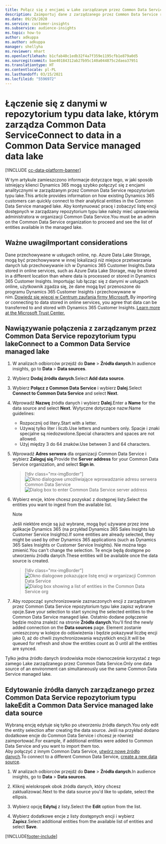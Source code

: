 ```yaml
---
title: Połącz się z encjami w Lake zarządzanym przez Common Data Service
description: Zaimportuj dane z zarządzanego przez Common Data Service repozytorium typu data lake.
ms.date: 09/29/2020
ms.service: customer-insights
ms.subservice: audience-insights
ms.topic: how-to
author: adkuppa
ms.author: adkuppa
manager: shellyha
ms.reviewer: mhart
ms.openlocfilehash: b1cfab40c1edb32f4a7f359e1195cfb1e879a0d5
ms.sourcegitcommit: bae40184312ab27b95c140a044875c2daea37951
ms.translationtype: HT
ms.contentlocale: pl-PL
ms.lasthandoff: 03/15/2021
ms.locfileid: "5596972"
---
```

# <a name="connect-to-data-in-a-common-data-service-managed-data-lake"></a><span data-ttu-id="64d1c-103">Łączenie się z danymi w repozytorium typu data lake, którym zarządza Common Data Service</span><span class="sxs-lookup"><span data-stu-id="64d1c-103">Connect to data in a Common Data Service managed data lake</span></span>

[!INCLUDE [cc-data-platform-banner](../includes/cc-data-platform-banner.md)]

<span data-ttu-id="64d1c-104">W tym artykule zamieszczono informacje dotyczące tego, w jaki sposób istniejący klienci Dynamics 365 mogą szybko połączyć się z encjami analitycznymi w zarządzanym przez Common Data Service repozytorium typu lake.</span><span class="sxs-lookup"><span data-stu-id="64d1c-104">This article provides information on how existing Dynamics 365 customers can quickly connect to their analytical entities in the Common Data Service managed lake.</span></span> <span data-ttu-id="64d1c-105">Aby kontynuować pracę i zobaczyć listę encji dostępnych w zarządzany repozytorium typu lake należy mieć uprawnienia administratora w organizacji Common Data Service.</span><span class="sxs-lookup"><span data-stu-id="64d1c-105">You must be an admin on the Common Data Service organization to proceed and see the list of entities available in the managed lake.</span></span>

## <a name="important-considerations"></a><span data-ttu-id="64d1c-106">Ważne uwagi</span><span class="sxs-lookup"><span data-stu-id="64d1c-106">Important considerations</span></span>

<span data-ttu-id="64d1c-107">Dane przechowywane w usługach online, np. Azure Data Lake Storage, mogą być przechowywane w innej lokalizacji niż miejsce przetwarzania danych lub przechowywanie ich w Dynamics 365 Customer Insights.</span><span class="sxs-lookup"><span data-stu-id="64d1c-107">Data stored in online services, such as Azure Data Lake Storage, may be stored in a different location than where data is processed or stored in Dynamics 365 Customer Insights.</span></span><span data-ttu-id="64d1c-108"> Importując lub łącząc się z danymi w usługach online, użytkownik zgadza się, że dane mogą być przenoszone do programu Dynamics 365 Customer Insights i przechowywane w nim. [Dowiedz się więcej w Centrum zaufania firmy Microsoft.](https://www.microsoft.com/trust-center)</span><span class="sxs-lookup"><span data-stu-id="64d1c-108"> By importing or connecting to data stored in online services, you agree that data can be transferred to and stored with Dynamics 365 Customer Insights. [Learn more at the Microsoft Trust Center.](https://www.microsoft.com/trust-center)</span></span>

## <a name="connect-to-a-common-data-service-managed-lake"></a><span data-ttu-id="64d1c-109">Nawiązywanie połączenia z zarządzanym przez Common Data Service repozytorium typu lake</span><span class="sxs-lookup"><span data-stu-id="64d1c-109">Connect to a Common Data Service managed lake</span></span>

1. <span data-ttu-id="64d1c-110">W analizach odbiorców przejdź do **Dane** > **Źródła danych**.</span><span class="sxs-lookup"><span data-stu-id="64d1c-110">In audience insights, go to **Data** > **Data sources**.</span></span>

2. <span data-ttu-id="64d1c-111">Wybierz **Dodaj źródła danych**.</span><span class="sxs-lookup"><span data-stu-id="64d1c-111">Select **Add data source**.</span></span>

3. <span data-ttu-id="64d1c-112">Wybierz **Połącz z Common Data Service** i wybierz **Dalej**.</span><span class="sxs-lookup"><span data-stu-id="64d1c-112">Select **Connect to Common Data Service** and select **Next**.</span></span>

4. <span data-ttu-id="64d1c-113">Wprowadź **Nazwę** źródła danych i wybierz **Dalej**.</span><span class="sxs-lookup"><span data-stu-id="64d1c-113">Enter a **Name** for the data source and select **Next**.</span></span> <span data-ttu-id="64d1c-114">Wytyczne dotyczące nazw:</span><span class="sxs-lookup"><span data-stu-id="64d1c-114">Name guidelines:</span></span> 
   - <span data-ttu-id="64d1c-115">Rozpocznij od litery.</span><span class="sxs-lookup"><span data-stu-id="64d1c-115">Start with a letter.</span></span>
   - <span data-ttu-id="64d1c-116">Używaj tylko liter i liczb.</span><span class="sxs-lookup"><span data-stu-id="64d1c-116">Use letters and numbers only.</span></span> <span data-ttu-id="64d1c-117">Spacje i znaki specjalne są niedozwolone.</span><span class="sxs-lookup"><span data-stu-id="64d1c-117">Special characters and spaces are not allowed.</span></span>
   - <span data-ttu-id="64d1c-118">Użyj między 3 do 64 znaków.</span><span class="sxs-lookup"><span data-stu-id="64d1c-118">Use between 3 and 64 characters.</span></span>

5. <span data-ttu-id="64d1c-119">Wprowadź **Adres serwera** dla organizacji Common Data Service i wybierz **Zaloguj się**.</span><span class="sxs-lookup"><span data-stu-id="64d1c-119">Provide the **Server address** for your Common Data Service organization, and select **Sign in**.</span></span>

   > [!div class="mx-imgBorder"]
   > <span data-ttu-id="64d1c-120">![Okno dialogowe umożliwiające wprowadzanie adresu serwera Common Data Service](media/enter-CDS-org-details.png)</span><span class="sxs-lookup"><span data-stu-id="64d1c-120">![Dialog box to enter Common Data Service server address](media/enter-CDS-org-details.png)</span></span>

6. <span data-ttu-id="64d1c-121">Wybierz encje, które chcesz pozyskać z dostępnej listy.</span><span class="sxs-lookup"><span data-stu-id="64d1c-121">Select the entities you want to ingest from the available list.</span></span>    

   > [!NOTE]
   > <span data-ttu-id="64d1c-122">Jeśli niektóre encje są już wybrane, mogą być używane przez inne aplikacje Dynamics 365 (na przykład Dynamics 365 Sales Insights lub Customer Service Insights).</span><span class="sxs-lookup"><span data-stu-id="64d1c-122">If some entities are already selected, they might be used by other Dynamics 365 applications (such as Dynamics 365 Sales Insights or Customer Service Insights).</span></span> <span data-ttu-id="64d1c-123">Nie można tego zmienić.</span><span class="sxs-lookup"><span data-stu-id="64d1c-123">You can't change the selection.</span></span> <span data-ttu-id="64d1c-124">Te encje będą dostępne po utworzeniu źródła danych.</span><span class="sxs-lookup"><span data-stu-id="64d1c-124">These entities will be available once the data source is created.</span></span>

   > [!div class="mx-imgBorder"]
   > <span data-ttu-id="64d1c-125">![Okno dialogowe pokazujące listę encji w organizacji Common Data Service](media/select-analytical-entities.png)</span><span class="sxs-lookup"><span data-stu-id="64d1c-125">![Dialog box showing a list of entities in the Common Data Service org](media/select-analytical-entities.png)</span></span>

7. <span data-ttu-id="64d1c-126">Aby rozpocząć synchronizowanie zaznaczonych encji z zarządzanym przez Common Data Service repozytorium typu lake zapisz wybrane opcje.</span><span class="sxs-lookup"><span data-stu-id="64d1c-126">Save your selection to start syncing the selected entities to the Common Data Service managed lake.</span></span> <span data-ttu-id="64d1c-127">Ostatnio dodane połączenie będzie można znaleźć na stronie **Źródła danych**.</span><span class="sxs-lookup"><span data-stu-id="64d1c-127">You'll find the newly added connection on the **Data sources** page.</span></span> <span data-ttu-id="64d1c-128">Element zostanie umieszczony w kolejce do odświeżenia i będzie pokazywał liczbę encji jako 0, aż do chwili zsynchronizowania wszystkich encji.</span><span class="sxs-lookup"><span data-stu-id="64d1c-128">It will be queued for refresh and show the entities count as 0 until all the entities are synced.</span></span>

<span data-ttu-id="64d1c-129">Tylko jedna źródło danych środowiska może równocześnie korzystać z tego zamego Lake zarządzanego przez Common Data Service.</span><span class="sxs-lookup"><span data-stu-id="64d1c-129">Only one data source of an environment can simultaneously use the same Common Data Service managed lake.</span></span>

## <a name="edit-a-common-data-service-managed-lake-data-source"></a><span data-ttu-id="64d1c-130">Edytowanie źródła danych zarządzanego przez Common Data Service repozytorium typu lake</span><span class="sxs-lookup"><span data-stu-id="64d1c-130">Edit a Common Data Service managed lake data source</span></span>

<span data-ttu-id="64d1c-131">Wybraną encję edytuje się tylko po utworzeniu źródła danych.</span><span class="sxs-lookup"><span data-stu-id="64d1c-131">You only edit the entity selection after creating the data source.</span></span> <span data-ttu-id="64d1c-132">Jeśli na przykład dodano dodatkowe encje do Common Data Service i chcesz je również zaimportować.</span><span class="sxs-lookup"><span data-stu-id="64d1c-132">For example, if additional entities were added to Common Data Service and you want to import them too.</span></span>    
<span data-ttu-id="64d1c-133">Aby połączyć z innym Common Data Service, [utwórz nowe źródło danych](#connect-to-a-common-data-service-managed-lake).</span><span class="sxs-lookup"><span data-stu-id="64d1c-133">To connect to a different Common Data Service, [create a new data source](#connect-to-a-common-data-service-managed-lake).</span></span>

1. <span data-ttu-id="64d1c-134">W analizach odbiorców przejdź do **Dane** > **Źródła danych**.</span><span class="sxs-lookup"><span data-stu-id="64d1c-134">In audience insights, go to **Data** > **Data sources**.</span></span>

2. <span data-ttu-id="64d1c-135">Kliknij wielokropek obok źródła danych, który chcesz zaktualizować.</span><span class="sxs-lookup"><span data-stu-id="64d1c-135">Next to the data source you'd like to update, select the ellipsis.</span></span>

3. <span data-ttu-id="64d1c-136">Wybierz opcję **Edytuj** z listy.</span><span class="sxs-lookup"><span data-stu-id="64d1c-136">Select the **Edit** option from the list.</span></span>

4. <span data-ttu-id="64d1c-137">Wybierz dodatkowe encje z listy dostępnych encji i wybierz **Zapisz**.</span><span class="sxs-lookup"><span data-stu-id="64d1c-137">Select additional entities from the available list of entities and select **Save**.</span></span>


[!INCLUDE[footer-include](../includes/footer-banner.md)]